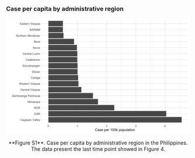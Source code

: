 
### Case per capita by administrative region

<div class="figure" style="text-align: center">

<img src="region_files/figure-gfm/figure-1.png" alt="__Figure S1__. Case per capita by administrative region in the Philippines. The data present the last time point showed in Figure 4." width="768" />
<p class="caption">
**Figure S1**. Case per capita by administrative region in the
Philippines. The data present the last time point showed in Figure 4.
</p>

</div>
